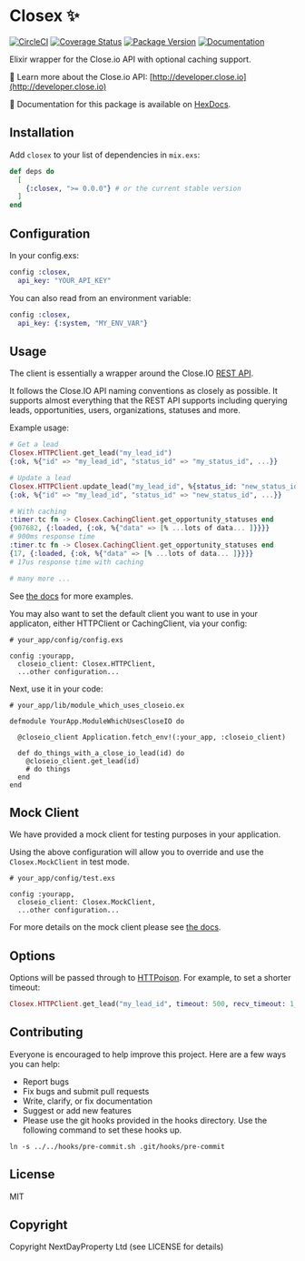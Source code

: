 # Closex ✨

[![CircleCI](https://img.shields.io/circleci/project/github/nested-tech/closex.svg)](https://circleci.com/gh/nested-tech/closex/tree/master)
[![Coverage Status](https://img.shields.io/coveralls/nested-tech/closex.svg)](https://coveralls.io/github/nested-tech/closex.svg)
[![Package Version](https://img.shields.io/hexpm/v/closex.svg)](https://hex.pm/packages/closex)
[![Documentation](https://img.shields.io/badge/docs-latest-blue.svg)](https://hexdocs.pm/closex/)

Elixir wrapper for the Close.io API with optional caching support.

📔 Learn more about the Close.io API: [http://developer.close.io](http://developer.close.io)

📖 Documentation for this package is available on [HexDocs](https://hexdocs.pm/closex).

## Installation

Add `closex` to your list of dependencies in `mix.exs`:

```elixir
def deps do
  [
    {:closex, ">= 0.0.0"} # or the current stable version
  ]
end
```

## Configuration

In your config.exs:

```elixir
config :closex,
  api_key: "YOUR_API_KEY"
```

You can also read from an environment variable:

```elixir
config :closex,
  api_key: {:system, "MY_ENV_VAR"}
```

## Usage

The client is essentially a wrapper around the Close.IO [REST API](https://developer.close.io/).

It follows the Close.IO API naming conventions as closely as possible. It supports almost everything that the REST API supports including querying leads, opportunities, users, organizations, statuses and more.

Example usage:

```elixir
# Get a lead
Closex.HTTPClient.get_lead("my_lead_id")
{:ok, %{"id" => "my_lead_id", "status_id" => "my_status_id", ...}}

# Update a lead
Closex.HTTPClient.update_lead("my_lead_id", %{status_id: "new_status_id"})
{:ok, %{"id" => "my_lead_id", "status_id" => "new_status_id", ...}}

# With caching
:timer.tc fn -> Closex.CachingClient.get_opportunity_statuses end
{907682, {:loaded, {:ok, %{"data" => [% ...lots of data... ]}}}}
# 900ms response time
:timer.tc fn -> Closex.CachingClient.get_opportunity_statuses end
{17, {:loaded, {:ok, %{"data" => [% ...lots of data... ]}}}}
# 17us response time with caching

# many more ...
```

See [the docs](https://hexdocs.pm/closex) for more examples.

You may also want to set the default client you want to use in your applicaton, either HTTPClient
or CachingClient, via your config:

```
# your_app/config/config.exs

config :yourapp,
  closeio_client: Closex.HTTPClient,
  ...other configuration...
```

Next, use it in your code:

```
# your_app/lib/module_which_uses_closeio.ex

defmodule YourApp.ModuleWhichUsesCloseIO do
  
  @closeio_client Application.fetch_env!(:your_app, :closeio_client)

  def do_things_with_a_close_io_lead(id) do
    @closeio_client.get_lead(id)
    # do things
  end
end
```

## Mock Client

We have provided a mock client for testing purposes in your application.

Using the above configuration will allow you to override and use the `Closex.MockClient` in test mode.

```
# your_app/config/test.exs

config :yourapp,
  closeio_client: Closex.MockClient,
  ...other configuration...
```


For more details on the mock client please see [the docs](https://hexdocs.pm/closex).

## Options

Options will be passed through to [HTTPoison](https://github.com/edgurgel/httpoison#options). For example, to set a shorter timeout:

```elixir
Closex.HTTPClient.get_lead("my_lead_id", timeout: 500, recv_timeout: 1_000)
```

## Contributing

Everyone is encouraged to help improve this project. Here are a few ways you can help:

- Report bugs
- Fix bugs and submit pull requests
- Write, clarify, or fix documentation
- Suggest or add new features
- Please use the git hooks provided in the hooks directory. Use the following command to set these hooks up.

```
ln -s ../../hooks/pre-commit.sh .git/hooks/pre-commit
```

## License

MIT

## Copyright

Copyright NextDayProperty Ltd (see LICENSE for details)
